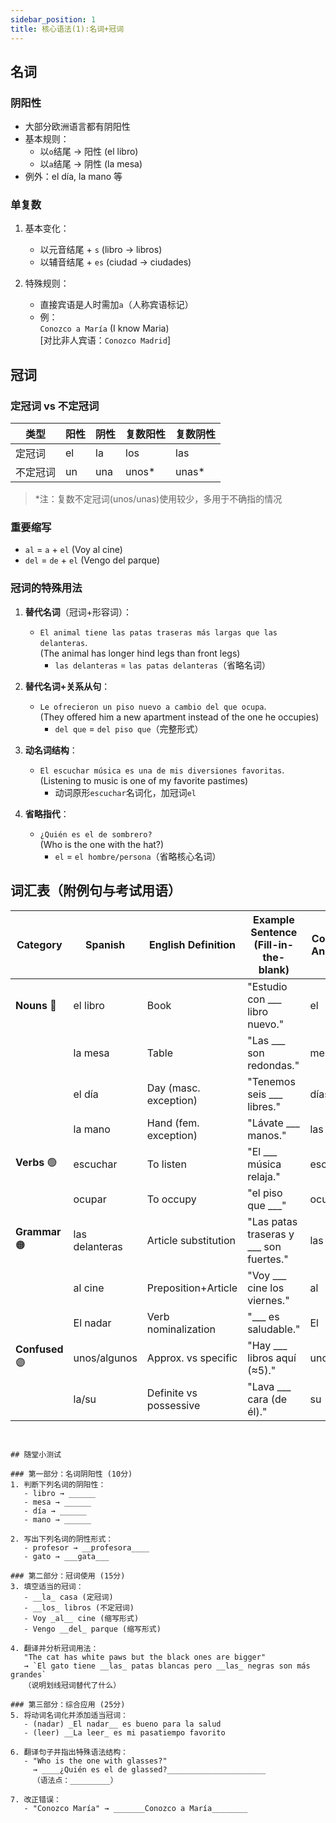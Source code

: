 ```yaml
---
sidebar_position: 1
title: 核心语法(1):名词+冠词 
---
```


## 名词
### 阴阳性
- 大部分欧洲语言都有阴阳性
- 基本规则：
  - 以`o`结尾 → 阳性 (el libro)
  - 以`a`结尾 → 阴性 (la mesa)
- 例外：el día, la mano 等

### 单复数
1. 基本变化：
   - 以元音结尾 + `s` (libro → libros)
   - 以辅音结尾 + `es` (ciudad → ciudades)
   
2. 特殊规则：
   - 直接宾语是人时需加`a`（人称宾语标记）
   - 例：  
     `Conozco a María` (I know Maria)  
     [对比非人宾语：`Conozco Madrid`]

## 冠词
### 定冠词 vs 不定冠词
| 类型     | 阳性 | 阴性 | 复数阳性 | 复数阴性 |
|----------|------|------|----------|----------|
| 定冠词   | el   | la   | los      | las      |
| 不定冠词 | un   | una  | unos*    | unas*    |

> *注：复数不定冠词(unos/unas)使用较少，多用于不确指的情况

### 重要缩写
- `al` = `a` + `el` (Voy al cine)
- `del` = `de` + `el` (Vengo del parque)

### 冠词的特殊用法
1. **替代名词**（冠词+形容词）：
   - `El animal tiene las patas traseras más largas que las delanteras`.  
     (The animal has longer hind legs than front legs)  
     - `las delanteras` = `las patas delanteras`（省略名词）

2. **替代名词+关系从句**：
   - `Le ofrecieron un piso nuevo a cambio del que ocupa`.  
     (They offered him a new apartment instead of the one he occupies)  
     - `del que` = `del piso que`（完整形式）

3. **动名词结构**：
   - `El escuchar música es una de mis diversiones favoritas`.  
     (Listening to music is one of my favorite pastimes)  
     - 动词原形`escuchar`名词化，加冠词`el`

4. **省略指代**：
   - `¿Quién es el de sombrero?`  
     (Who is the one with the hat?)  
     - `el` = `el hombre/persona`（省略核心名词）


## 词汇表（附例句与考试用语）


| Category       | Spanish       | English Definition       | Example Sentence (Fill-in-the-blank) | Correct Answer |
|----------------|---------------|--------------------------|-------------------------------------|----------------|
| **Nouns** 🔵    | el libro      | Book                     | "Estudio con ___ libro nuevo."      | el             |
|                | la mesa       | Table                    | "Las ___ son redondas."             | mesas          |
|                | el día        | Day (masc. exception)    | "Tenemos seis ___ libres."          | días           |
|                | la mano       | Hand (fem. exception)    | "Lávate ___ manos."                 | las            |
| **Verbs** 🟢    | escuchar      | To listen                | "El ___ música relaja."             | escucha        |
|                | ocupar        | To occupy                | "el piso que ___"                   | ocupa          |
| **Grammar** 🟠  | las delanteras| Article substitution     | "Las patas traseras y ___ son fuertes." | las           |
|                | al cine       | Preposition+Article      | "Voy ___ cine los viernes."         | al             |
|                | El nadar      | Verb nominalization      | "___ es saludable."                 | El             |
| **Confused** 🟣 | unos/algunos  | Approx. vs specific      | "Hay ___ libros aquí (≈5)."         | unos           |
|                | la/su         | Definite vs possessive   | "Lava ___ cara (de él)."            | su             |


```


## 随堂小测试

### 第一部分：名词阴阳性 (10分)
1. 判断下列名词的阴阳性：
   - libro → ______
   - mesa → ______
   - día → ______
   - mano → ______

2. 写出下列名词的阴性形式：
   - profesor → __profesora____
   - gato → ___gata___

### 第二部分：冠词使用 (15分)
3. 填空适当的冠词：
   - __la_ casa (定冠词)
   - __los_ libros (不定冠词)
   - Voy _al__ cine (缩写形式)
   - Vengo __del_ parque (缩写形式)

4. 翻译并分析冠词用法：
   "The cat has white paws but the black ones are bigger"  
   → `El gato tiene __las_ patas blancas pero __las_ negras son más grandes`  
   （说明划线冠词替代了什么）

### 第三部分：综合应用 (25分)
5. 将动词名词化并添加适当冠词：
   - (nadar) _El nadar__ es bueno para la salud
   - (leer) __La leer_ es mi pasatiempo favorito

6. 翻译句子并指出特殊语法结构：
   - "Who is the one with glasses?"  
     → ____¿Quién es el de glassed?______________________  
     （语法点：_________）

7. 改正错误：
   - "Conozco María" → _______Conozco a María________
